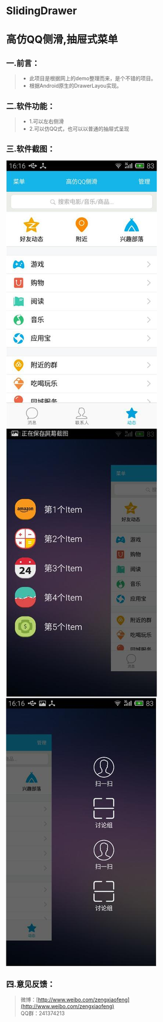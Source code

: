 # SlidingDrawer
高仿QQ侧滑,抽屉式菜单
===================
一.前言：
-------------

>  - 此项目是根据网上的demo整理而来，是个不错的项目。
>  - 根据Android原生的DrawerLayou实现。

二.软件功能：
-------------

>  - 1.可以左右侧滑
>  - 2.可以仿QQ式，也可以以普通的抽屉式呈现



三.软件截图：
-------------
![image](https://github.com/zxfnicholas/SlidingDrawer/blob/master/screenshots/1.jpg)
![image](https://github.com/zxfnicholas/SlidingDrawer/blob/master/screenshots/2.jpg)
![image](https://github.com/zxfnicholas/SlidingDrawer/blob/master/screenshots/3.jpg)

四.意见反馈：
-------------
> 微博：[http://www.weibo.com/zengxiaofeng](http://www.weibo.com/zengxiaofeng)  
> QQ群：241374213



